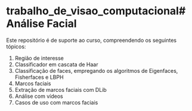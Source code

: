 # trabalho_de_visao_computacional# Análise Facial

Este repositório é de suporte ao curso, compreendendo os seguintes tópicos:

1. Região de interesse
2. Classificador em cascata de Haar
3. Classificação de faces, empregando os algoritmos de Eigenfaces, Fisherfaces e LBPH
4. Marcos faciais
5. Extração de marcos faciais com DLib
6. Análise com vídeos
7. Casos de uso com marcos faciais
